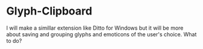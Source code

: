 # Glyph-Clipboard
I will make a simillar extension like Ditto for Windows but it will be more about saving and grouping glyphs and emoticons of the user's choice.
What to do?